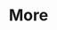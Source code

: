 ---
layout: page
title: More
nav: false
nav_order: 7
dropdown: true
children:   
    - title: News
      permalink: news
    - title: divider
    - title: Repositories
      permalink: /repositories/
---